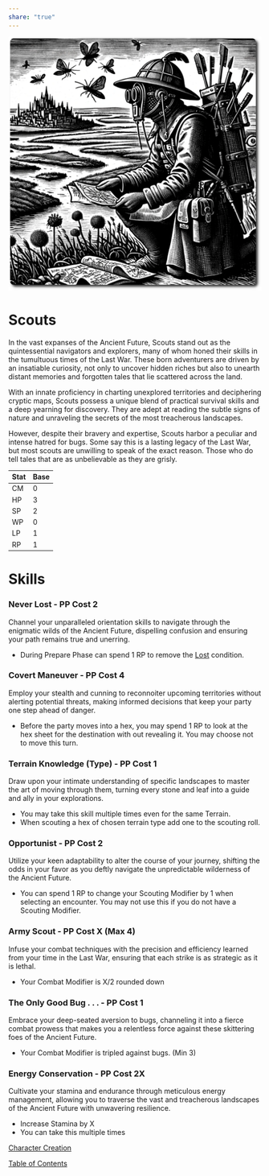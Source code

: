 ```yaml
---
share: "true"
---
```


![scout](./scout.png)    
    
# Scouts    
    
In the vast expanses of the Ancient Future, Scouts stand out as the quintessential navigators and explorers, many of whom honed their skills in the tumultuous times of the Last War. These born adventurers are driven by an insatiable curiosity, not only to uncover hidden riches but also to unearth distant memories and forgotten tales that lie scattered across the land.     
    
With an innate proficiency in charting unexplored territories and deciphering cryptic maps, Scouts possess a unique blend of practical survival skills and a deep yearning for discovery. They are adept at reading the subtle signs of nature and unraveling the secrets of the most treacherous landscapes.     
    
However, despite their bravery and expertise, Scouts harbor a peculiar and intense hatred for bugs. Some say this is a lasting legacy of the Last War, but most scouts are unwilling to speak of the exact reason. Those who do tell tales that are as unbelievable as they are grisly.    
    
| Stat | Base |    
| ---- | ---- |    
| CM | 0 |    
| HP | 3 |    
| SP | 2 |    
| WP | 0 |    
| LP | 1 |    
| RP | 1 |    
    
# Skills    
    
    
### Never Lost - PP Cost 2    
    
Channel your unparalleled orientation skills to navigate through the enigmatic wilds of the Ancient Future, dispelling confusion and ensuring your path remains true and unerring.    
    
- During Prepare Phase can spend 1 RP to remove the [Lost](Lost.html) condition.    
    
### Covert Maneuver - PP Cost 4    
    
Employ your stealth and cunning to reconnoiter upcoming territories without alerting potential threats, making informed decisions that keep your party one step ahead of danger.    
    
- Before the party moves into a hex, you may spend 1 RP to look at the hex sheet for the destination with out revealing it. You may choose not to move this turn.    
    
### Terrain Knowledge (Type) - PP Cost 1    
    
Draw upon your intimate understanding of specific landscapes to master the art of moving through them, turning every stone and leaf into a guide and ally in your explorations.    
    
- You may take this skill multiple times even for the same Terrain.    
- When scouting a hex of chosen terrain type add one to the scouting roll.    
    
### Opportunist - PP Cost 2    
    
Utilize your keen adaptability to alter the course of your journey, shifting the odds in your favor as you deftly navigate the unpredictable wilderness of the Ancient Future.    
    
- You can spend 1 RP to change your Scouting Modifier by 1 when selecting an encounter. You may not use this if you do not have a Scouting Modifier.    
    
### Army Scout - PP Cost X (Max 4)    
    
Infuse your combat techniques with the precision and efficiency learned from your time in the Last War, ensuring that each strike is as strategic as it is lethal.    
    
- Your Combat Modifier is X/2 rounded down    
    
### The Only Good Bug . . . - PP Cost 1    
    
Embrace your deep-seated aversion to bugs, channeling it into a fierce combat prowess that makes you a relentless force against these skittering foes of the Ancient Future.    
    
- Your Combat Modifier is tripled against bugs. (Min 3)    
    
### Energy Conservation - PP Cost 2X    
    
Cultivate your stamina and endurance through meticulous energy management, allowing you to traverse the vast and treacherous landscapes of the Ancient Future with unwavering resilience.    
    
- Increase Stamina by X    
- You can take this multiple times    
    
[Character Creation](./Character-Creation.html)    
    
[Table of Contents](./Table-of-Contents.html)